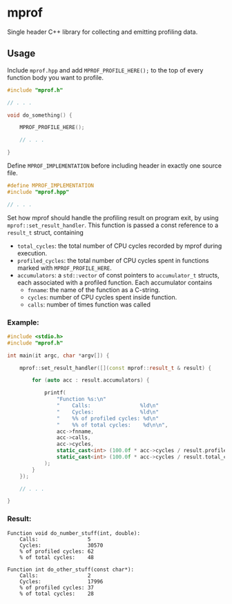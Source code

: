 # mprof
Single header C++ library for collecting and emitting profiling data.

## Usage

Include `mprof.hpp` and add `MPROF_PROFILE_HERE();` to the top of every function body you want to profile.
```c++
#include "mprof.h"

// . . . 

void do_something() {

    MPROF_PROFILE_HERE();

    // . . .

}
```
Define `MPROF_IMPLEMENTATION` before including header in exactly one source file.
```c++
#define MPROF_IMPLEMENTATION
#include "mprof.hpp"

// . . .
```
Set how mprof should handle the profiling result on program exit, by using `mprof::set_result_handler`. This function is passed a const reference to a `result_t` struct, containing
- `total_cycles`: the total number of CPU cycles recorded by mprof during execution.
- `profiled_cycles`: the total number of CPU cycles spent in functions marked with `MPROF_PROFILE_HERE`.
- `accumulators`: a `std::vector` of const pointers to `accumulator_t` structs, each associated with a profiled function. Each accumulator contains
    - `fnname`: the name of the function as a C-string.
    - `cycles`: number of CPU cycles spent inside function.
    - `calls`: number of times function was called
### Example:
```c++
#include <stdio.h>
#include "mprof.h"

int main(it argc, char *argv[]) {

    mprof::set_result_handler([](const mprof::result_t & result) {

        for (auto acc : result.accumulators) {

            printf(
                "Function %s:\n"
                "    Calls:                %ld\n"
                "    Cycles:               %ld\n"
                "    %% of profiled cycles: %d\n"
                "    %% of total cycles:    %d\n\n",
                acc->fnname,
                acc->calls,
                acc->cycles,
                static_cast<int> (100.0f * acc->cycles / result.profiled_cycles),
                static_cast<int> (100.0f * acc->cycles / result.total_cycles)
            );
        }
    });

    // . . .

}
```
### Result:

```console
Function void do_number_stuff(int, double):
    Calls:                5
    Cycles:               30570
    % of profiled cycles: 62
    % of total cycles:    48

Function int do_other_stuff(const char*):
    Calls:                2
    Cycles:               17996
    % of profiled cycles: 37
    % of total cycles:    28
```